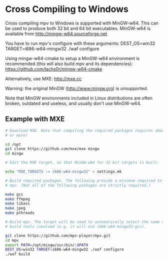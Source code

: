 Cross Compiling to Windows
==========================

Cross compiling mpv to Windows is supported with MinGW-w64. This can be used to
produce both 32 bit and 64 bit executables. MinGW-w64 is available from
http://mingw-w64.sourceforge.net.

You have to run mpv's configure with these arguments:
    DEST_OS=win32 TARGET=i686-w64-mingw32 ./waf configure

Using mingw-w64-cmake to setup a MinGW-w64 environment is recommended (this will
also build mpv and its dependencies): https://github.com/lachs0r/mingw-w64-cmake

Alternatively, use MXE: http://mxe.cc

Warning: the original MinGW (http://www.mingw.org) is unsupported.

Note that MinGW environments included in Linux distributions are often broken,
outdated and useless, and usually don't use MinGW-w64.

Example with MXE
----------------

```bash
# Download MXE. Note that compiling the required packages requires about 1 GB
# or more!

cd /opt
git clone https://github.com/mxe/mxe mingw
cd mingw

# Edit the MXE target, so that MinGW-w64 for 32 bit targets is built.

echo "MXE_TARGETS := i686-w64-mingw32" > settings.mk

# Build required packages. The following provide a minimum required to build
# mpv. (Not all of the following packages are strictly required.)

make gcc
make ffmpeg
make libass
make jpeg
make pthreads

# Build mpv. The target will be used to automatically select the name of the
# build tools involved (e.g. it will use i686-w64-mingw32-gcc).

git clone https://github.com/mpv-player/mpv.git
cd mpv
export PATH=/opt/mingw/usr/bin/:$PATH
DEST_OS=win32 TARGET=i686-w64-mingw32 ./waf configure
./waf build
```
